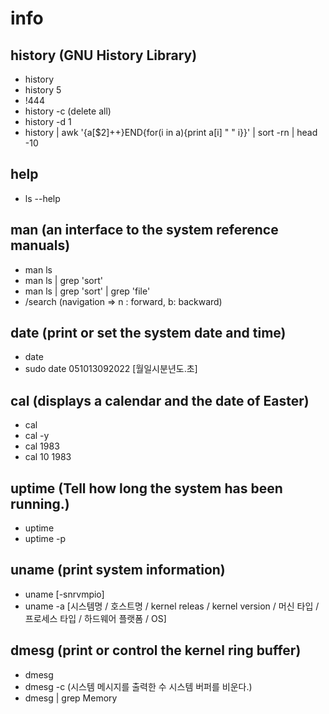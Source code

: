 # info

## history (GNU History Library)

- history
- history 5
- !444
- history -c (delete all)
- history -d 1
- history | awk '{a[$2]++}END{for(i in a){print a[i] " " i}}' | sort -rn | head -10

## help

- ls --help

## man (an interface to the system reference manuals)

- man ls
- man ls | grep 'sort'
- man ls | grep 'sort' | grep 'file'
- /search (navigation => n : forward, b: backward)

## date (print or set the system date and time)

- date
- sudo date 051013092022 [월일시분년도.초]

## cal (displays a calendar and the date of Easter)

- cal
- cal -y
- cal 1983
- cal 10 1983

## uptime (Tell how long the system has been running.)

- uptime
- uptime -p

## uname (print system information)

- uname [-snrvmpio]
- uname -a [시스템명 / 호스트명 / kernel releas /  kernel version / 머신 타입 / 프로세스 타입 / 하드웨어 플랫폼 / OS]

## dmesg (print or control the kernel ring buffer)

- dmesg
- dmesg -c (시스템 메시지를 출력한 수 시스템 버퍼를 비운다.)
- dmesg | grep Memory
